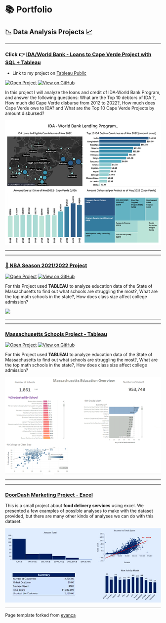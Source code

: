 # 📚 Portfolio

## 📉 Data Analysis Projects 📈

- - -
### Click 👉 [IDA/World Bank - Loans to Cape Verde Project with SQL + Tableau](projects/worldbank_project.md)
- Link to my project on [Tableau Public](https://public.tableau.com/authoring/IDA_Loasn_Global/Dashboard1#1)

[![Open Project](https://img.shields.io/badge/Jupyter-Open_Project-blue?logo=Jupyter)](projects/worldbank_project_html.html) 
[![View on GitHub](https://img.shields.io/badge/GitHub-View_on_GitHub-blue?logo=GitHub)](https://github.com/keltonsantos/dataanalysis/tree/master/)

In this project I will analyze the loans and credit of IDA-World Bank Program, and answer the following questions: What are the Top 10 debtors of IDA ?, How much did Cape Verde disburse from 2012 to 2022?, How much does Cape Verde owe to IDA? and What are the Top 10 Cape Verde Projects by amount disbursed?

[<img src="projects/images/projects/world_bank/Dashboard.png?raw=true">](projects/worldbank_project.md)


- - -
- - -
### [🏀 NBA Season 2021/2022 Project](projects/nba_project.md)
[![Open Project](https://img.shields.io/badge/Jupyter-Open_Project-blue?logo=Jupyter)](projects/nba_project_html.html) 
[![View on GitHub](https://img.shields.io/badge/GitHub-View_on_GitHub-blue?logo=GitHub)](https://github.com/keltonsantos/dataanalysis/tree/master/)

For this Project used **TABLEAU** to analyze education data of the State of Massachusetts to find out what schools are struggling the most?, What are the top math schools in the state?, How does class size affect college admission?

[<img src="projects/images/projects/nba.png?raw=true">](projects/nba_project.md)

- - -
- - -

### [Massachusetts Schools Project - Tableau](projects/tableau_project.md)
[![Open Project](https://img.shields.io/badge/Jupyter-Open_Project-blue?logo=Jupyter)](projects/tableau_project_html.html) 
[![View on GitHub](https://img.shields.io/badge/GitHub-View_on_GitHub-blue?logo=GitHub)](https://github.com/keltonsantos/dataanalysis/tree/master/)

For this Project used **TABLEAU** to analyze education data of the State of Massachusetts to find out what schools are struggling the most?, What are the top math schools in the state?, How does class size affect college admission?

[<img src="projects/images/projects/Mass_tableau/dashboard.PNG?raw=true">](projects/tableau_project.md)

- - -
- - -
### [DoorDash Marketing Project - Excel](https://www.linkedin.com/pulse/doordash-marketing-project-excel-kelton-garcia-santos/)

This is a small project about **food delivery services** using excel. We presented a few examples of possible analyses to make with the dataset provided, but there are many other kinds of analyses we can do with this dataset.

[<img src="projects/images/projects/Doordash/dashboard.png?raw=true">](https://www.linkedin.com/pulse/doordash-marketing-project-excel-kelton-garcia-santos/)


- - -


Page template forked from <a href="https://github.com/evanca/quick-portfolio">evanca</a>
